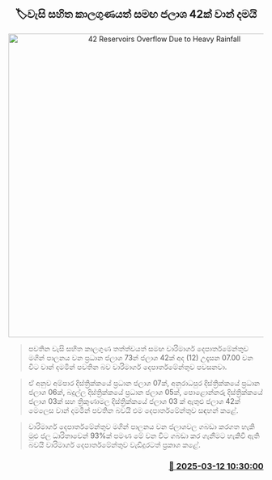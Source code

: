 <p align='center'><b><h2 align='center' title='42 Reservoirs Overflow Due to Heavy Rainfall'>🏷වැසි සහිත කාලගුණයත් සමඟ ජලාශ 42ක් වාන් දමයි</h2></b></p>
<p align='center'><img src='https://helakuru.sgp1.cdn.digitaloceanspaces.com/esana/images/lib/senanayake-samurdrya.jpg' width='600' alt='42 Reservoirs Overflow Due to Heavy Rainfall'></p>

> පවතින වැසි සහිත කාලගුණ තත්ත්වයත් සමඟ වාරිමාර්ග දෙපාර්තමේන්තුව මගින් පාලනය වන ප්‍රධාන ජලාශ 73න් ජලාශ 42ක් අද (12) උදෑසන 07.00 වන විට වාන් දමමින් පවතින බව වාරිමාර්ග දෙපාර්තමේන්තුව පවසනවා.

> ඒ අනුව අම්පාර දිස්ත්‍රික්කයේ ප්‍රධාන ජලාශ 07ක්, අනුරාධපුර දිස්ත්‍රික්කයේ ප්‍රධාන ජලාශ 06ක්, බදුල්ල දිස්ත්‍රික්කයේ ප්‍රධාන ජලාශ 05ක්, පොළොන්නරු දිස්ත්‍රික්කයේ ජලාශ 03ක් සහ ත්‍රිකුණාමල දිස්ත්‍රික්කයේ ජලාශ 03 ක් ඇතුළු ජලාශ 42ක් මෙලෙස වාන් දමමින් පවතින බවයි එම දෙපාර්තමේන්තුව සඳහන් කළේ.

> වාරිමාර්ග දෙපාර්තමේන්තුව මගින් පාලනය වන ජලාශවල ගබඩා කරගත හැකි මුළු ජල ධාරිතාවෙන් 93%ක් පමණ මේ වන විට ගබඩා කර ගැනීමට හැකිවී ඇති බවයි වාරිමාර්ග දෙපාර්තමේන්තුව වැඩිදුරටත් ප්‍රකාශ කළේ. 



<h3 align='right'><a href='https://www.helakuru.lk/esana/p/108273/'>📅 2025-03-12 10:30:00</a></h3>

